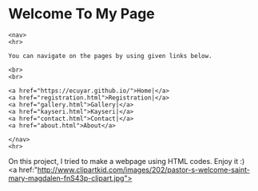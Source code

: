 <html>
<head>
	<title>Personal Page</title>
	<meta charset="utf-8">
	<h1>Welcome To My Page</h1>

</head>
<body>

	<nav>
	<hr>
	
	You can navigate on the pages by using given links below.

	<br>
	<br>

	<a href="https://ecuyar.github.io/">Home|</a>
	<a href="registration.html">Registration|</a>
	<a href="gallery.html">Gallery|</a>
	<a href="kayseri.html">Kayseri|</a>
	<a href="contact.html">Contact|</a>
	<a href="about.html">About</a>
	
	</nav>
	<hr>

On this project, I tried to make a webpage using HTML codes. Enjoy it :)<br>
<a href:"http://www.clipartkid.com/images/202/pastor-s-welcome-saint-mary-magdalen-fnS43p-clipart.jpg"> </a>


<br>
<br>


